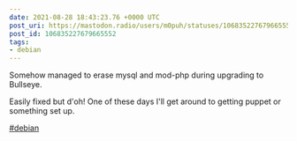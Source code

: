 ```yaml
---
date: 2021-08-28 18:43:23.76 +0000 UTC
post_uri: https://mastodon.radio/users/m0puh/statuses/106835227679665552
post_id: 106835227679665552
tags:
- debian
---
```

Somehow managed to erase mysql and mod-php during upgrading to Bullseye.

Easily fixed but d'oh! One of these days I'll get around to getting puppet or something set up.

[#debian](https://mastodon.radio/tags/debian)


